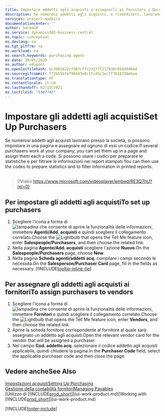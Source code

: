 ```yaml
---
title: Impostare addetti agli acquisti e assegnarli ai fornitori | Documenti Microsoft
description: Se numerosi addetti agli acquisti, o rivenditori, lavorano presso la società, è possibile organizzarli per analisi statistiche.
services: project-madeira
documentationcenter: ''
author: SorenGP
ms.service: dynamics365-business-central
ms.topic: conceptual
ms.devlang: na
ms.tgt_pltfrm: na
ms.workload: na
ms.search.keywords: purchasing agent
ms.date: 10/01/2020
ms.author: edupont
ms.openlocfilehash: bc3b02b22cf387cffc23177f217838c95dd9d04d
ms.sourcegitcommit: ff2b55b7e790447e0c1fcd5c2ec7f7610338ebaa
ms.translationtype: HT
ms.contentlocale: it-CH
ms.lasthandoff: 02/15/2021
ms.locfileid: "5387742"
---
```

# <a name="set-up-purchasers"></a><span data-ttu-id="dcfc9-103">Impostare gli addetti agli acquisti</span><span class="sxs-lookup"><span data-stu-id="dcfc9-103">Set Up Purchasers</span></span>
<span data-ttu-id="dcfc9-104">Se numerosi addetti agli acquisti lavorano presso la società, si possono impostare in una pagina e assegnare ad ognuno di essi un codice.</span><span class="sxs-lookup"><span data-stu-id="dcfc9-104">If several purchasers work at your company, you can set them up in a page and assign them each a code.</span></span> <span data-ttu-id="dcfc9-105">Si possono usare i codici per preparare le statistiche e per filtrare le informazioni nei report stampati.</span><span class="sxs-lookup"><span data-stu-id="dcfc9-105">You can then use the codes to prepare statistics and to filter information in printed reports.</span></span><br><br>  

> [!Video https://www.microsoft.com/videoplayer/embed/RE3Q7hU?rel=0]

## <a name="to-set-up-purchasers"></a><span data-ttu-id="dcfc9-106">Per impostare gli addetti agli acquisti</span><span class="sxs-lookup"><span data-stu-id="dcfc9-106">To set up purchasers</span></span>
1. <span data-ttu-id="dcfc9-107">Scegliere l'icona a forma di ![lampadina che consente di aprire la funzionalità delle informazioni](media/ui-search/search_small.png "Informazioni sull'operazione che si desidera eseguire"), immettere **Agenti/Add. acquisti** e quindi scegliere il collegamento correlato.</span><span class="sxs-lookup"><span data-stu-id="dcfc9-107">Choose the ![Lightbulb that opens the Tell Me feature](media/ui-search/search_small.png "Tell me what you want to do") icon, enter **Salespeople/Purchasers**, and then choose the related link.</span></span>
2. <span data-ttu-id="dcfc9-108">Nella pagina **Agente/Add. acquisti** scegliere l'azione **Nuovo**.</span><span class="sxs-lookup"><span data-stu-id="dcfc9-108">On the **Salespeople/Purchasers** page, choose **New**.</span></span>
3. <span data-ttu-id="dcfc9-109">Nella pagina **Scheda agenti/addetti acq.** compilare i campi secondo le necessità.</span><span class="sxs-lookup"><span data-stu-id="dcfc9-109">On the **Salesperson/Purchaser Card** page, fill in the fields as necessary.</span></span> [!INCLUDE[tooltip-inline-tip](includes/tooltip-inline-tip_md.md)]

## <a name="to-assign-purchasers-to-vendors"></a><span data-ttu-id="dcfc9-110">Per assegnare gli addetti agli acquisti ai fornitori</span><span class="sxs-lookup"><span data-stu-id="dcfc9-110">To assign purchasers to vendors</span></span>
1. <span data-ttu-id="dcfc9-111">Scegliere l'icona a forma di ![lampadina che consente di aprire la funzionalità delle informazioni](media/ui-search/search_small.png "Informazioni sull'operazione che si desidera eseguire"), immettere **Fornitori** e quindi scegliere il collegamento correlato.</span><span class="sxs-lookup"><span data-stu-id="dcfc9-111">Choose the ![Lightbulb that opens the Tell Me feature](media/ui-search/search_small.png "Tell me what you want to do") icon, enter **Vendors**, and then choose the related link.</span></span>
2. <span data-ttu-id="dcfc9-112">Aprire la scheda fornitore corrispondente al fornitore al quale sarà assegnato un addetto agli acquisti.</span><span class="sxs-lookup"><span data-stu-id="dcfc9-112">Open the relevant vendor card for the vendor that will be assigned a purchaser.</span></span>
3. <span data-ttu-id="dcfc9-113">Nel campo **Cod. addetto acq.** selezionare il codice addetto agli acquisti applicabile, quindi chiudere la pagina.</span><span class="sxs-lookup"><span data-stu-id="dcfc9-113">In the **Purchaser Code** field, select the applicable purchaser code and then close the page.</span></span>

## <a name="see-also"></a><span data-ttu-id="dcfc9-114">Vedere anche</span><span class="sxs-lookup"><span data-stu-id="dcfc9-114">See Also</span></span>
[<span data-ttu-id="dcfc9-115">Impostazioni acquisti</span><span class="sxs-lookup"><span data-stu-id="dcfc9-115">Setting Up Purchasing</span></span>](purchasing-setup-purchasing.md)  
[<span data-ttu-id="dcfc9-116">Gestione della contabilità fornitori</span><span class="sxs-lookup"><span data-stu-id="dcfc9-116">Managing Payables</span></span>](payables-manage-payables.md)  
<span data-ttu-id="dcfc9-117">[Utilizzo di [!INCLUDE[prod_short](includes/prod_short.md)]](ui-work-product.md)</span><span class="sxs-lookup"><span data-stu-id="dcfc9-117">[Working with [!INCLUDE[prod_short](includes/prod_short.md)]](ui-work-product.md)</span></span>


[!INCLUDE[footer-include](includes/footer-banner.md)]
